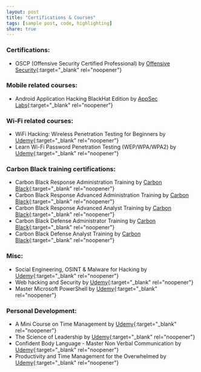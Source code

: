 ```yaml
---
layout: post
title: "Certifications & Courses"
tags: [sample post, code, highlighting]
share: true
---
```


### Certifications:
* OSCP (Offensive Security Certified Professional) by [Offensive Security](https://www.offensive-security.com/){:target="_blank" rel="noopener"}

###	Mobile related courses:

* Android Application Hacking BlackHat Edition by [AppSec Labs](https://appsec-labs.com/){:target="_blank" rel="noopener"}

### Wi-Fi related courses:

* WiFi Hacking: Wireless Penetration Testing for Beginners by [Udemy](https://www.udemy.com/user/jason-dion/){:target="_blank" rel="noopener"}
* Learn Wi-Fi Password Penetration Testing (WEP/WPA/WPA2) by [Udemy](https://www.udemy.com/user/zaidsabih/){:target="_blank" rel="noopener"}

### Carbon Black training certifications: 

* Carbon Black Response Administration Training by [Carbon Black](https://www.carbonblack.com/){:target="_blank" rel="noopener"}
* Carbon Black Response Advanced Administration Training by [Carbon Black](https://www.carbonblack.com/){:target="_blank" rel="noopener"}
* Carbon Black Response Advanced Analyst Training by [Carbon Black](https://www.carbonblack.com/){:target="_blank" rel="noopener"}
* Carbon Black Defense Administrator Training by [Carbon Black](https://www.carbonblack.com/){:target="_blank" rel="noopener"}
* Carbon Black Defense Analyst Training by [Carbon Black](https://www.carbonblack.com/){:target="_blank" rel="noopener"}

### Misc:
* Social Engineering, OSINT & Malware for Hacking by [Udemy](https://www.udemy.com/user/muharrem-aydin-2/){:target="_blank" rel="noopener"}
* Web hacking and Security by [Udemy](https://www.udemy.com/user/infysec-2/){:target="_blank" rel="noopener"}
* Master Microsoft PowerShell by [Udemy](https://www.udemy.com/user/techmountainconsulting/){:target="_blank" rel="noopener"}

### Personal Development:

* A Mini Course on Time Management by [Udemy](https://www.udemy.com/user/brandonhakim/){:target="_blank" rel="noopener"}
* The Science of Leadership by [Udemy](https://www.udemy.com/user/gregorycaremans/){:target="_blank" rel="noopener"}
* Confident Body Language - Master Non Verbal Communication by [Udemy](https://www.udemy.com/user/jimmynaraine/){:target="_blank" rel="noopener"}
* Productivity and Time Management for the Overwhelmed by [Udemy](https://www.udemy.com/user/joshpaulsen2/){:target="_blank" rel="noopener"}

